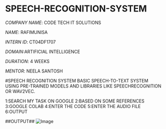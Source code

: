 # SPEECH-RECOGNITION-SYSTEM
*COMPANY NAME*: CODE TECH IT SOLUTIONS

*NAME*: RAFIMUNISA

*INTERN ID*: CT04DF1707

*DOMAIN*:ARTIFICIAL INTELLIGENCE

*DURATION*: 4 WEEKS

*MENTOR*: NEELA SANTOSH

#SPEECH RECOGNITION SYSTEM BASIC SPEECH-TO-TEXT SYSTEM USING PRE-TRAINED MODELS AND LIBRARIES LIKE SPEECHRECOGNITION OR WAV2VEC.

1:SEARCH MY TASK ON GOOGLE 
2:BASED ON SOME REFERENCES
3:GOOGLE COLAB
4:ENTER THE CODE
5:ENTER THE AUDIO FILE
6:OUTPUT

##OUTPUT##
![Image](https://github.com/user-attachments/assets/7f7b3804-0f75-4da7-ac2a-5d43ba270ff5)
